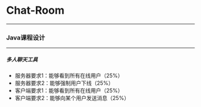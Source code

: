 # Chat-Room
---
### Java课程设计
---

##### 多人聊天工具
- 服务器要求1：能够看到所有在线用户（25%）
- 服务器要求2：能够强制用户下线（25%）
- 客户端要求1：能够看到所有在线用户（25%）
- 客户端要求2：能够向某个用户发送消息（25%）
